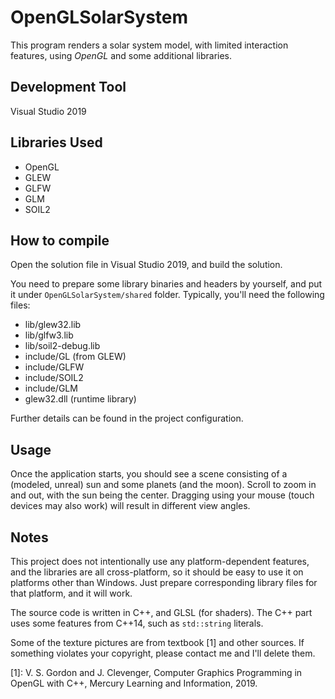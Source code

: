 # OpenGLSolarSystem
This program renders a solar system model, with limited interaction features, using *OpenGL* and some additional libraries.

## Development Tool
Visual Studio 2019

## Libraries Used
- OpenGL
- GLEW
- GLFW
- GLM
- SOIL2

## How to compile
Open the solution file in Visual Studio 2019, and build the solution.

You need to prepare some library binaries and headers by yourself, and put it under `OpenGLSolarSystem/shared` folder. Typically, you'll need the following files:
- lib/glew32.lib
- lib/glfw3.lib
- lib/soil2-debug.lib
- include/GL (from GLEW)
- include/GLFW
- include/SOIL2
- include/GLM
- glew32.dll (runtime library)

Further details can be found in the project configuration.

## Usage
Once the application starts, you should see a scene consisting of a (modeled, unreal) sun and some planets (and the moon). Scroll to zoom in and out, with the sun being the center. Dragging using your mouse (touch devices may also work) will result in different view angles.

## Notes
This project does not intentionally use any platform-dependent features, and the libraries are all cross-platform, so it should be easy to use it on platforms other than Windows. Just prepare corresponding library files for that platform, and it will work.

The source code is written in C++, and GLSL (for shaders). The C++ part uses some features from C++14, such as `std::string` literals.

Some of the texture pictures are from textbook [1] and other sources. If something violates your copyright, please contact me and I'll delete them.

[1]: V. S. Gordon and J. Clevenger, Computer Graphics Programming in OpenGL with C++, Mercury Learning and Information, 2019.

